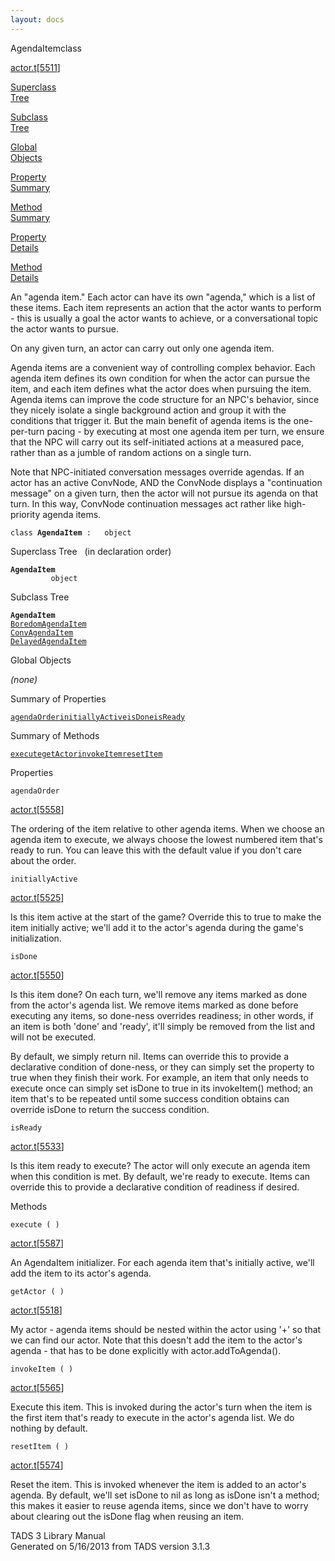 ```yaml
---
layout: docs
---
```

<span class="title">AgendaItem</span><span class="type">class</span>

[actor.t](../file/actor.t.html)\[[5511](../source/actor.t.html#5511)\]

[Superclass  
Tree](#_SuperClassTree_)

[Subclass  
Tree](#_SubClassTree_)

[Global  
Objects](#_ObjectSummary_)

[Property  
Summary](#_PropSummary_)

[Method  
Summary](#_MethodSummary_)

[Property  
Details](#_Properties_)

[Method  
Details](#_Methods_)



An "agenda item." Each actor can have its own "agenda," which is a list
of these items. Each item represents an action that the actor wants to
perform - this is usually a goal the actor wants to achieve, or a
conversational topic the actor wants to pursue.

On any given turn, an actor can carry out only one agenda item.

Agenda items are a convenient way of controlling complex behavior. Each
agenda item defines its own condition for when the actor can pursue the
item, and each item defines what the actor does when pursuing the item.
Agenda items can improve the code structure for an NPC's behavior, since
they nicely isolate a single background action and group it with the
conditions that trigger it. But the main benefit of agenda items is the
one-per-turn pacing - by executing at most one agenda item per turn, we
ensure that the NPC will carry out its self-initiated actions at a
measured pace, rather than as a jumble of random actions on a single
turn.

Note that NPC-initiated conversation messages override agendas. If an
actor has an active ConvNode, AND the ConvNode displays a "continuation
message" on a given turn, then the actor will not pursue its agenda on
that turn. In this way, ConvNode continuation messages act rather like
high-priority agenda items.

`class `**`AgendaItem`**` :   object`



<span id="_SuperClassTree_"></span>



<span class="hdln">Superclass Tree</span>   (in declaration order)



**`AgendaItem`**  
`         object`  
<span id="_SubClassTree_"></span>



<span class="hdln">Subclass Tree</span>  



**`AgendaItem`**  
[`BoredomAgendaItem`](../object/BoredomAgendaItem.html)  
[`ConvAgendaItem`](../object/ConvAgendaItem.html)  
[`DelayedAgendaItem`](../object/DelayedAgendaItem.html)  
<span id="_ObjectSummary_"></span>



<span class="hdln">Global Objects</span>  



*(none)* <span id="_PropSummary_"></span>



<span class="hdln">Summary of Properties</span>  



[`agendaOrder`](#agendaOrder)[`initiallyActive`](#initiallyActive)[`isDone`](#isDone)[`isReady`](#isReady)

<span id="_MethodSummary_"></span>



<span class="hdln">Summary of Methods</span>  



[`execute`](#execute)[`getActor`](#getActor)[`invokeItem`](#invokeItem)[`resetItem`](#resetItem)

<span id="_Properties_"></span>



<span class="hdln">Properties</span>  



<span id="agendaOrder"></span>

`agendaOrder`

[actor.t](../file/actor.t.html)\[[5558](../source/actor.t.html#5558)\]



The ordering of the item relative to other agenda items. When we choose
an agenda item to execute, we always choose the lowest numbered item
that's ready to run. You can leave this with the default value if you
don't care about the order.



<span id="initiallyActive"></span>

`initiallyActive`

[actor.t](../file/actor.t.html)\[[5525](../source/actor.t.html#5525)\]



Is this item active at the start of the game? Override this to true to
make the item initially active; we'll add it to the actor's agenda
during the game's initialization.



<span id="isDone"></span>

`isDone`

[actor.t](../file/actor.t.html)\[[5550](../source/actor.t.html#5550)\]



Is this item done? On each turn, we'll remove any items marked as done
from the actor's agenda list. We remove items marked as done before
executing any items, so done-ness overrides readiness; in other words,
if an item is both 'done' and 'ready', it'll simply be removed from the
list and will not be executed.

By default, we simply return nil. Items can override this to provide a
declarative condition of done-ness, or they can simply set the property
to true when they finish their work. For example, an item that only
needs to execute once can simply set isDone to true in its invokeItem()
method; an item that's to be repeated until some success condition
obtains can override isDone to return the success condition.



<span id="isReady"></span>

`isReady`

[actor.t](../file/actor.t.html)\[[5533](../source/actor.t.html#5533)\]



Is this item ready to execute? The actor will only execute an agenda
item when this condition is met. By default, we're ready to execute.
Items can override this to provide a declarative condition of readiness
if desired.



<span id="_Methods_"></span>



<span class="hdln">Methods</span>  



<span id="execute"></span>

`execute ( )`

[actor.t](../file/actor.t.html)\[[5587](../source/actor.t.html#5587)\]



An AgendaItem initializer. For each agenda item that's initially active,
we'll add the item to its actor's agenda.



<span id="getActor"></span>

`getActor ( )`

[actor.t](../file/actor.t.html)\[[5518](../source/actor.t.html#5518)\]



My actor - agenda items should be nested within the actor using '+' so
that we can find our actor. Note that this doesn't add the item to the
actor's agenda - that has to be done explicitly with
actor.addToAgenda().



<span id="invokeItem"></span>

`invokeItem ( )`

[actor.t](../file/actor.t.html)\[[5565](../source/actor.t.html#5565)\]



Execute this item. This is invoked during the actor's turn when the item
is the first item that's ready to execute in the actor's agenda list. We
do nothing by default.



<span id="resetItem"></span>

`resetItem ( )`

[actor.t](../file/actor.t.html)\[[5574](../source/actor.t.html#5574)\]



Reset the item. This is invoked whenever the item is added to an actor's
agenda. By default, we'll set isDone to nil as long as isDone isn't a
method; this makes it easier to reuse agenda items, since we don't have
to worry about clearing out the isDone flag when reusing an item.





TADS 3 Library Manual  
Generated on 5/16/2013 from TADS version 3.1.3


